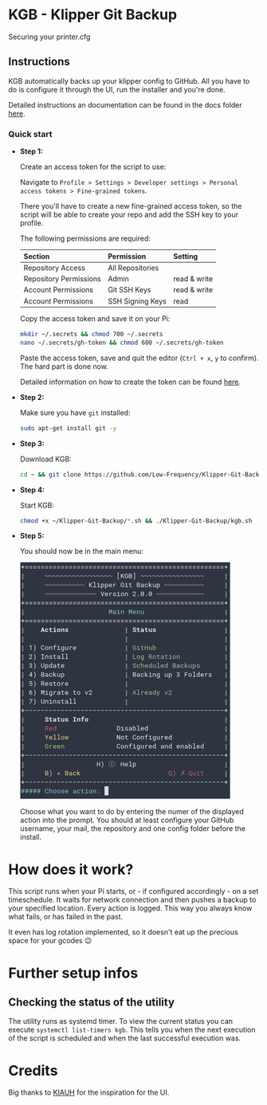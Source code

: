 # KGB - Klipper Git Backup

Securing your printer.cfg

## Instructions

KGB automatically backs up your klipper config to GitHub. All you have to do is configure it through the UI, run the installer and you're done.

Detailed instructions an documentation can be found in the docs folder [here](docs/DOCUMENTATION.md).

### Quick start

* **Step 1:**

  Create an access token for the script to use:

  Navigate to `Profile > Settings > Developer settings > Personal access tokens > Fine-grained tokens`.

  There you'll have to create a new fine-grained access token, so the script will be able to create your repo and add the SSH key to your profile.

  The following permissions are required:
  
  | Section                | Permission       | Setting      |
  |------------------------|------------------|--------------|
  | Repository Access      | All Repositories |              |
  | Repository Permissions | Admin            | read & write |
  | Account Permissions    | Git SSH Keys     | read & write |
  | Account Permissions    | SSH Signing Keys | read         |

  Copy the access token and save it on your Pi:
  ```bash
  mkdir ~/.secrets && chmod 700 ~/.secrets
  nano ~/.secrets/gh-token && chmod 600 ~/.secrets/gh-token
  ```

  Paste the access token, save and quit the editor (`Ctrl + x`, `y` to confirm). The hard part is done now.

  Detailed information on how to create the token can be found [here](/docs/all/SETUP.md).

* **Step 2:**

  Make sure you have `git` installed:
  ```bash
  sudo apt-get install git -y
  ```

* **Step 3:**

  Download KGB:
  ```bash
  cd ~ && git clone https://github.com/Low-Frequency/Klipper-Git-Backup.git
  ```

* **Step 4:**

  Start KGB:
  ```bash
  chmod +x ~/Klipper-Git-Backup/*.sh && ./Klipper-Git-Backup/kgb.sh
  ```

* **Step 5:**

  You should now be in the main menu:

  ![Main menu](/docs/images/readme/main_menu.png)

  Choose what you want to do by entering the numer of the displayed action into the prompt. You should at least configure your GitHub username, your mail, the repository and one config folder before the install.

# How does it work?

This script runs when your Pi starts, or - if configured accordingly - on a set timeschedule. It waits for network connection and then pushes a backup to your specified location. Every action is logged. This way you always know what fails, or has failed in the past.

It even has log rotation implemented, so it doesn't eat up the precious space for your gcodes :wink:

# Further setup infos

## Checking the status of the utility

The utility runs as systemd timer. To view the current status you can execute `systemctl list-timers kgb`. This tells you when the next execution of the script is scheduled and when the last successful execution was.

# Credits

Big thanks to [KIAUH](https://github.com/th33xitus/kiauh) for the inspiration for the UI.
